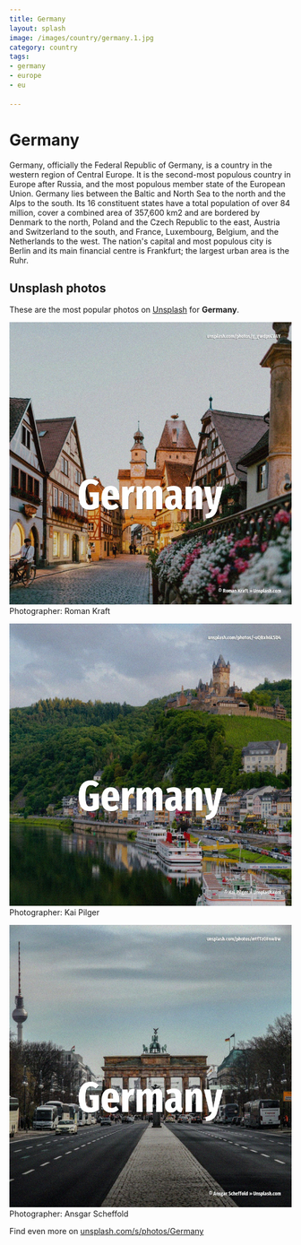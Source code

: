 ```yaml
---
title: Germany
layout: splash
image: /images/country/germany.1.jpg
category: country
tags:
- germany
- europe
- eu

---
```

# Germany

Germany, officially the Federal Republic of Germany, is a country in the western region of Central  Europe. It is the second-most populous country in Europe after Russia, and the most populous member state  of the European Union. Germany lies between the Baltic and North Sea to the north and the Alps to the south. Its 16 constituent states have a total population of over 84 million, cover a combined area of  357,600 km2  and are bordered by Denmark to the north, Poland and the Czech Republic to the east,  Austria and Switzerland to the south, and France, Luxembourg, Belgium, and the Netherlands to the  west. The nation's capital and most populous city is Berlin and its main financial centre is Frankfurt;  the largest urban area is the Ruhr. 

 
## Unsplash photos
These are the most popular photos on [Unsplash](https://unsplash.com) for **Germany**.
 
![Germany](/images/country/germany.1.jpg)
Photographer:  Roman Kraft
 
![Germany](/images/country/germany.2.jpg)
Photographer:  Kai Pilger
 
![Germany](/images/country/germany.3.jpg)
Photographer:  Ansgar Scheffold
 
Find even more on [unsplash.com/s/photos/Germany](https://unsplash.com/s/photos/Germany)
 
